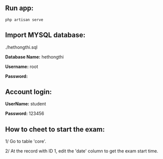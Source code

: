 ## Run app:

`php artisan serve`

## Import MYSQL database:

./hethongthi.sql

**Database Name:** hethongthi

**Username:** root

**Password:**

## Account login:

**UserName:** student

**Password:** 123456

## How to cheet to start the exam:

1/ Go to table 'core'.

2/ At the record with ID 1, edit the 'date' column to get the exam start time.
